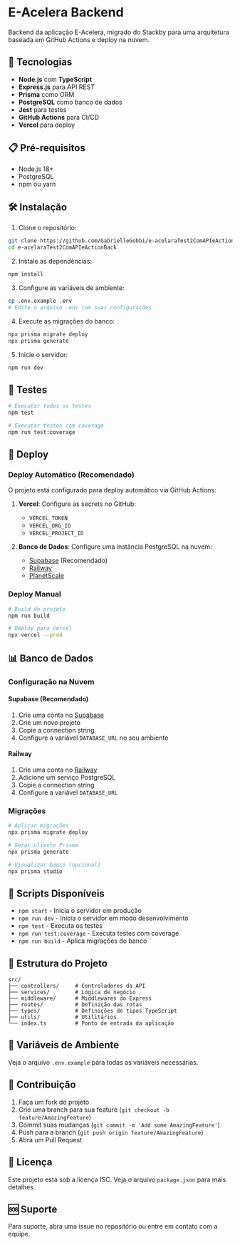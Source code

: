 # E-Acelera Backend

Backend da aplicação E-Acelera, migrado do Stackby para uma arquitetura baseada em GitHub Actions e deploy na nuvem.

## 🚀 Tecnologias

- **Node.js** com **TypeScript**
- **Express.js** para API REST
- **Prisma** como ORM
- **PostgreSQL** como banco de dados
- **Jest** para testes
- **GitHub Actions** para CI/CD
- **Vercel** para deploy

## 📋 Pré-requisitos

- Node.js 18+
- PostgreSQL
- npm ou yarn

## 🛠️ Instalação

1. Clone o repositório:
```bash
git clone https://github.com/GabrielleGobbi/e-acelaraTest2ComAPIeActionBack.git
cd e-acelaraTest2ComAPIeActionBack
```

2. Instale as dependências:
```bash
npm install
```

3. Configure as variáveis de ambiente:
```bash
cp .env.example .env
# Edite o arquivo .env com suas configurações
```

4. Execute as migrações do banco:
```bash
npx prisma migrate deploy
npx prisma generate
```

5. Inicie o servidor:
```bash
npm run dev
```

## 🧪 Testes

```bash
# Executar todos os testes
npm test

# Executar testes com coverage
npm run test:coverage
```

## 🚀 Deploy

### Deploy Automático (Recomendado)

O projeto está configurado para deploy automático via GitHub Actions:

1. **Vercel**: Configure as secrets no GitHub:
   - `VERCEL_TOKEN`
   - `VERCEL_ORG_ID` 
   - `VERCEL_PROJECT_ID`

2. **Banco de Dados**: Configure uma instância PostgreSQL na nuvem:
   - [Supabase](https://supabase.com) (Recomendado)
   - [Railway](https://railway.app)
   - [PlanetScale](https://planetscale.com)

### Deploy Manual

```bash
# Build do projeto
npm run build

# Deploy para Vercel
npx vercel --prod
```

## 📊 Banco de Dados

### Configuração na Nuvem

#### Supabase (Recomendado)
1. Crie uma conta no [Supabase](https://supabase.com)
2. Crie um novo projeto
3. Copie a connection string
4. Configure a variável `DATABASE_URL` no seu ambiente

#### Railway
1. Crie uma conta no [Railway](https://railway.app)
2. Adicione um serviço PostgreSQL
3. Copie a connection string
4. Configure a variável `DATABASE_URL`

### Migrações

```bash
# Aplicar migrações
npx prisma migrate deploy

# Gerar cliente Prisma
npx prisma generate

# Visualizar banco (opcional)
npx prisma studio
```

## 🔧 Scripts Disponíveis

- `npm start` - Inicia o servidor em produção
- `npm run dev` - Inicia o servidor em modo desenvolvimento
- `npm test` - Executa os testes
- `npm run test:coverage` - Executa testes com coverage
- `npm run build` - Aplica migrações do banco

## 📁 Estrutura do Projeto

```
src/
├── controllers/     # Controladores da API
├── services/        # Lógica de negócio
├── middleware/      # Middlewares do Express
├── routes/          # Definição das rotas
├── types/           # Definições de tipos TypeScript
├── utils/           # Utilitários
└── index.ts         # Ponto de entrada da aplicação
```

## 🔐 Variáveis de Ambiente

Veja o arquivo `.env.example` para todas as variáveis necessárias.

## 🤝 Contribuição

1. Faça um fork do projeto
2. Crie uma branch para sua feature (`git checkout -b feature/AmazingFeature`)
3. Commit suas mudanças (`git commit -m 'Add some AmazingFeature'`)
4. Push para a branch (`git push origin feature/AmazingFeature`)
5. Abra um Pull Request

## 📝 Licença

Este projeto está sob a licença ISC. Veja o arquivo `package.json` para mais detalhes.

## 🆘 Suporte

Para suporte, abra uma issue no repositório ou entre em contato com a equipe.